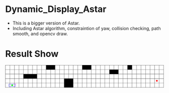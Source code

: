 # Dynamic_Display_Astar

* This is a bigger version of Astar.
* Including Astar algorithm, constraintion of yaw, collision checking, path smooth, and opencv draw.

# Result Show
![show](dynamic.gif)
